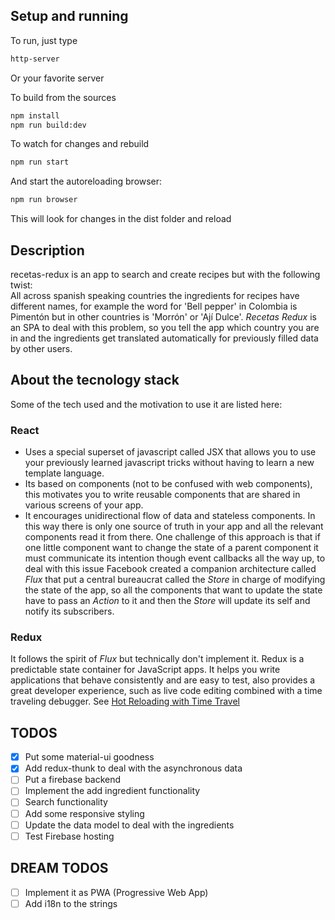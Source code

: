 ## Setup and running 
To run, just type 
```bash
http-server
``` 
Or your favorite server

To build from the sources
```bash
npm install
npm run build:dev
``` 
To watch for changes and rebuild
```bash
npm run start
``` 
And start the autoreloading browser:
```bash
npm run browser
``` 
This will look for changes in the dist folder and reload

## Description

recetas-redux is an app to search and create recipes but with the following twist:  
All across spanish speaking countries the ingredients for recipes have different names, for example the word for 'Bell pepper' in Colombia is Pimentón but in other countries is 'Morrón' or 'Ají Dulce'. *Recetas Redux* is an SPA to deal with this problem, so you tell the app which country you are in and the ingredients get translated automatically for previously filled data by other users.

## About the tecnology stack
Some of the tech used and the motivation to use it are listed here:

### React
- Uses a special superset of javascript called JSX that allows you to use your previously learned javascript tricks without having to learn a new template language.
- Its based on components (not to be confused with web components), this motivates you to write reusable components that are shared in various screens of your app. 
- It encourages unidirectional flow of data and stateless components. In this way there is only one source of truth in your app and all the relevant components read it from there. One challenge of this approach is that if one little component want to change the state of a parent component it must communicate its intention though event callbacks all the way up, to deal with this issue Facebook created a companion architecture called *Flux* that put a central bureaucrat called the *Store* in charge of modifying the state of the app, so all the components that want to update the state have to pass an *Action* to it and then the *Store* will update its self and notify its subscribers. 

### Redux
It follows the spirit of *Flux* but technically don't implement it. Redux is a predictable state container for JavaScript apps. It helps you write applications that behave consistently and are easy to test, also provides a great developer experience, such as live code editing combined with a time traveling debugger. See [Hot Reloading with Time Travel](https://www.youtube.com/watch?v=xsSnOQynTHs)

## TODOS
- [x] Put some material-ui goodness
- [x] Add redux-thunk to deal with the asynchronous data
- [ ] Put a firebase backend
- [ ] Implement the add ingredient functionality
- [ ] Search functionality
- [ ] Add some responsive styling
- [ ] Update the data model to deal with the ingredients
- [ ] Test Firebase hosting

## DREAM TODOS
- [ ] Implement it as PWA (Progressive Web App)
- [ ] Add i18n to the strings